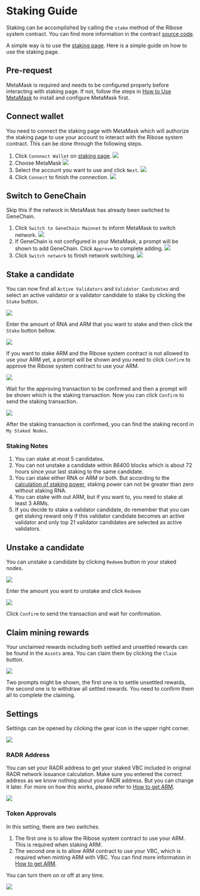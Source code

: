 # Staking Guide

Staking can be accomplished by calling the `stake` method of the Ribose system contract. You can find more information in the contract [source code](https://github.com/genechain-io/system-contract/blob/master/contracts/Ribose.sol).

A simple way is to use the [staking page](https://staking.genechain.io). Here is a simple guide on how to use the staking page.

## Pre-request

MetaMask is required and needs to be configured properly before interacting with staking page. If not, follow the steps in [How to Use MetaMask](../metamask.md) to install and configure MetaMask first.

## Connect wallet

You need to connect the staking page with MetaMask which will authorize the staking page to use your account to interact with the Ribose system contract. This can be done through the following steps.

1. Click `Connnect Wallet` on [staking page](https://staking.genechain.io).   ![](../../.gitbook/assets/staking-connect-1.png) 
2. Choose MetaMask  ![](../../.gitbook/assets/staking-connect-2.png) 
3. Select the account you want to use and click `Next`.  ![](../../.gitbook/assets/staking-connect-3.png) 
4. Click `Connect` to finish the connection. ![](../../.gitbook/assets/staking-connect-4.png)

## Switch to GeneChain

Skip this if the network in MetaMask has already been switched to GeneChain.

1. Click `Switch to GeneChain Mainnet` to inform MetaMask to switch network.  ![](../../.gitbook/assets/staking-connect-5.png) 
2. If GeneChain is not configured in your MetaMask, a prompt will be shown to add GeneChain. Click `Approve` to complete adding. ![](../../.gitbook/assets/staking-connect-6.png)
3. Click `Switch network` to finish network switching.  ![](../../.gitbook/assets/staking-connect-7.png) 

## Stake a candidate

You can now find all `Active Validators` and `Validator Candidates` and select an active validator or a validator candidate to stake by clicking the `Stake` button.

![](../../.gitbook/assets/staking-stake-1.png)

Enter the amount of RNA and ARM that you want to stake and then click the `Stake` button bellow.

![](../../.gitbook/assets/staking-stake-2.png)

If you want to stake ARM and the Ribose system contract is not allowed to use your ARM yet, a prompt will be shown and you need to click `Confirm` to approve the Ribose system contract to use your ARM.

![](../../.gitbook/assets/staking-stake-3.png)

Wait for the approving transaction to be confirmed and then a prompt will be shown which is the staking transaction. Now you can click `Confirm` to send the staking transaction.

![](../../.gitbook/assets/staking-stake-4.png)

After the staking transaction is confirmed, you can find the staking record in `My Staked Nodes`.

### **Staking Notes**

1. You can stake at most 5 candidates.
2. You can not unstake a candidate within 86400 blocks which is about 72 hours since your last staking to the same candidate.
3. You can stake either RNA or ARM or both. But according to the [calculation of staking power](../../for-developers/ribose-consensus-protocol.md#staking-power), staking power can not be greater than zero without staking RNA.
4. You can stake with out ARM, but if you want to, you need to stake at least 3 ARMs.
5. If you decide to stake a validator candidate, do remember that you can get staking reward only if this validator candidate becomes an active validator and only top 21 validator candidates are selected as active validators.

## Unstake a candidate

You can unstake a candidate by clicking `Redeem` button in your staked nodes.

![](../../.gitbook/assets/staking-unstake-1.png)

Enter the amount you want to unstake and click `Redeem`

![](../../.gitbook/assets/staking-unstake-2.png)

Click `Confirm` to send the transaction and wait for confirmation.

## Claim mining rewards

Your unclaimed rewards including both settled and unsettled rewards can be found in the `Assets` area. You can claim them by clicking the `Claim` button.

![](../../.gitbook/assets/staking-withdraw.png)

Two prompts might be shown, the first one is to settle unsettled rewards, the second one is to withdraw all settled rewards. You need to confirm them all to complete the claiming.

## Settings

Settings can be opened by clicking the gear icon in the upper right corner.

![](../../.gitbook/assets/staking-settings-1.png)

### RADR Address

You can set your RADR address to get your staked VBC included in original RADR network issuance calculation. Make sure you entered the correct address as we know nothing about your RADR address. But you can change it later. For more on how this works, please refer to [How to get ARM](how-to-get-arm.md#set-memo-to-get-included-in-original-radr-network-issuance-calculation).

![](../../.gitbook/assets/staking-settings-2.png)

### Token Approvals

In this setting, there are two switches.

1. The first one is to allow the Ribose system contract to use your ARM. This is required when staking ARM.
2. The second one is to allow ARM contract to use your VBC, which is required when minting ARM with VBC. You can find more information in [How to get ARM](how-to-get-arm.md#stake-vbc-to-get-arm).

You can turn them on or off at any time. 

![](../../.gitbook/assets/staking-settings-3.png)

